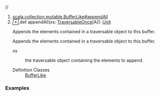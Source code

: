 //
<ol>
<li><a href="https://www.scala-lang.org/api/2.12.3/scala/collection/mutable/ArrayBuffer.html#appendAll(xs:scala.collection.TraversableOnce[A]):Unit">scala.collection.mutable.BufferLike#appendAll</a></li>
<li name="scala.collection.mutable.BufferLike#appendAll" visbl="pub" class="indented0 " data-isabs="false" fullcomment="yes" group="Ungrouped"> <a id="appendAll(xs:scala.collection.TraversableOnce[A]):Unit"></a><a id="appendAll(TraversableOnce[A]):Unit"></a> <span class="permalink"> <a href="../../../scala/collection/mutable/ArrayBuffer.html#appendAll(xs:scala.collection.TraversableOnce[A]):Unit" title="Permalink"> <i class="material-icons"></i> </a> </span> <span class="modifier_kind"> <span class="modifier"></span> <span class="kind">def</span> </span> <span class="symbol"> <span class="name">appendAll</span><span class="params">(<span name="xs">xs: <a href="../TraversableOnce.html" class="extype" name="scala.collection.TraversableOnce">TraversableOnce</a>[<span class="extype" name="scala.collection.mutable.ArrayBuffer.A">A</span>]</span>)</span><span class="result">: <a href="../../Unit.html" class="extype" name="scala.Unit">Unit</a></span> </span> <p class="shortcomment cmt">Appends the elements contained in a traversable object to this buffer.</p>
 <div class="fullcomment">
  <div class="comment cmt">
   <p>Appends the elements contained in a traversable object to this buffer.</p>
  </div>
  <dl class="paramcmts block">
   <dt class="param">
    xs
   </dt>
   <dd class="cmt">
    <p>the traversable object containing the elements to append.</p>
   </dd>
  </dl>
  <dl class="attributes block"> 
   <dt>
    Definition Classes
   </dt>
   <dd>
    <a href="BufferLike.html" class="extype" name="scala.collection.mutable.BufferLike">BufferLike</a>
   </dd>
  </dl>
 </div> </li>
        </ol>


### Examples



